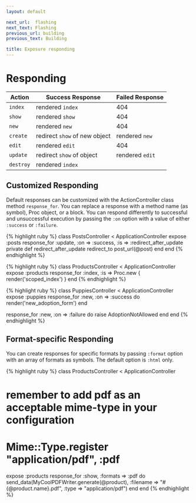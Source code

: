 ```yaml
---
layout: default

next_url:  flashing
next_text: Flashing
previous_url: building
previous_text: Building

title: Exposure responding
---
```


Responding
========

<table>
<thead>
<tr>
<th>Action    </th>
<th> Success Response               </th>
<th> Failed Response</th>
</tr>
</thead>
<tbody>
<tr>
<td><code>index</code>   </td>
<td> rendered <code>index</code>               </td>
<td> 404</td>
</tr>
<tr>
<td><code>show</code>    </td>
<td> rendered <code>show</code>                </td>
<td> 404</td>
</tr>
<tr>
<td><code>new</code>     </td>
<td> rendered <code>new</code>                 </td>
<td> 404</td>
</tr>
<tr>
<td><code>create</code>  </td>
<td> redirect <code>show</code> of new object  </td>
<td> rendered <code>new</code></td>
</tr>
<tr>
<td><code>edit</code>    </td>
<td> rendered <code>edit</code>                </td>
<td> 404</td>
</tr>
<tr>
<td><code>update</code>  </td>
<td> redirect <code>show</code> of object      </td>
<td> rendered <code>edit</code></td>
</tr>
<tr>
<td><code>destroy</code> </td>
<td> rendered <code>index</code>               </td>
<td> </td>
</tr>
</tbody>
</table>



Customized Responding
------------------
Default responses can be customized with the ActionController class method `response_for`. You can replace a response with a method name (as symbol), Proc object, or a block. You can respond differently to successful and unsuccessful execution by passing the `:on` option with a value of either `:success` or `:failure`.

{% highlight ruby %}
class PostsController < ApplicationController
  expose :posts
  response_for :update, :on => :success, :is => :redirect_after_update
  private
    def redirect_after_update
      redirect_to post_url(@post)
    end
end
{% endhighlight %}

{% highlight ruby %}
class ProductsController < ApplicationController
  expose :products
  response_for :index, :is => Proc.new { render('scoped_index') }
end
{% endhighlight %}

{% highlight ruby %}
class PuppiesController < ApplicationController
  expose :puppies
  response_for :new, :on => :success do
    render('new_adoption_form')
  end
  
  response_for :new, :on => :failure do
    raise AdoptionNotAllowed
  end
end
{% endhighlight %}

Format-specific Responding
------------------
You can create responses for specific formats by passing `:format` option with an array of formats as symbols. The default option is `:html` only.

{% highlight ruby %}
class ProductsController < ApplicationController
  # remember to add pdf as an acceptable mime-type in your configuration
  # Mime::Type.register "application/pdf", :pdf
  expose :products
  response_for :show, :formats => :pdf do
    send_data(MyCoolPDFWriter.generate(@product),
            :filename => "#{@product.name}.pdf",
            :type => "application/pdf")
  end
end
{% endhighlight %}